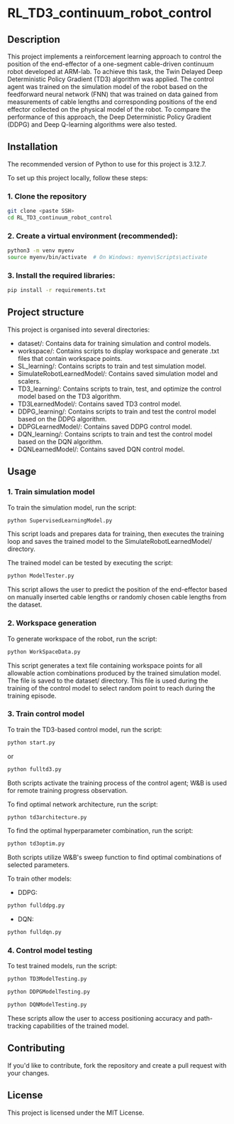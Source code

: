 # RL_TD3_continuum_robot_control
## Description
This project implements a reinforcement learning approach to control the position of the end-effector of a one-segment cable-driven continuum robot developed at ARM-lab. To achieve this task, the Twin Delayed Deep Deterministic Policy Gradient (TD3) algorithm was applied. The control agent was trained on the simulation model of the robot based on the feedforward neural network (FNN) that was trained on data gained from measurements of cable lengths and corresponding positions of the end effector collected on the physical model of the robot. To compare the performance of this approach, the Deep Deterministic Policy Gradient (DDPG) and Deep Q-learning algorithms were also tested.
## Installation
The recommended version of Python to use for this project is 3.12.7.

To set up this project locally, follow these steps:
### 1. Clone the repository
```bash
git clone <paste SSH>
cd RL_TD3_continuum_robot_control
```
### 2. Create a virtual environment (recommended):
```bash
python3 -m venv myenv
source myenv/bin/activate  # On Windows: myenv\Scripts\activate
```
### 3. Install the required libraries:
```bash
pip install -r requirements.txt
```
## Project structure
This project is organised into several directories:
*   dataset\/: Contains data for training simulation and control models.
*   workspace\/: Contains scripts to display workspace and generate .txt files that contain workspace points.
*   SL_learning\/: Contains scripts to train and test simulation model.
*   SimulateRobotLearnedModel\/: Contains saved simulation model and scalers.
*   TD3_learning\/: Contains scripts to train, test, and optimize the control model based on the TD3 algorithm.
*   TD3LearnedModel\/: Contains saved TD3 control model.
*   DDPG_learning\/: Contains scripts to train and test the control model based on the DDPG algorithm.
*   DDPGLearnedModel\/: Contains saved DDPG control model.
*   DQN_learning\/: Contains scripts to train and test the control model based on the DQN algorithm.
*   DQNLearnedModel\/: Contains saved DQN control model.
## Usage
### 1. Train simulation model
To train the simulation model, run the script:
```bash
python SupervisedLearningModel.py
```
This script loads and prepares data for training, then executes the training loop and saves the trained model to the SimulateRobotLearnedModel\/ directory.

The trained model can be tested by executing the script:
```bash
python ModelTester.py
```
This script allows the user to predict the position of the end-effector based on manually inserted cable lengths or randomly chosen cable lengths from the dataset.
### 2. Workspace generation
To generate workspace of the robot, run the script:
```bash
python WorkSpaceData.py
```
This script generates a text file containing workspace points for all allowable action combinations produced by the trained simulation model. The file is saved to the dataset/ directory. This file is used during the training of the control model to select random point to reach during the training episode.
### 3. Train control model
To train the TD3-based control model, run the script:
```bash
python start.py
```
or
```bash
python fulltd3.py
```
Both scripts activate the training process of the control agent; W&B is used for remote training progress observation.

To find optimal network architecture, run the script:
```bash
python td3architecture.py
```
To find the optimal hyperparameter combination, run the script:
```bash
python td3optim.py
```
Both scripts utilize W&B's sweep function to find optimal combinations of selected parameters.

To train other models:
-   DDPG:
```bash
python fullddpg.py
```
- DQN:
```bash
python fulldqn.py
```
### 4. Control model testing
To test trained models, run the script:
```bash
python TD3ModelTesting.py
```
```bash
python DDPGModelTesting.py
```
```bash
python DQNModelTesting.py
```
These scripts allow the user to access positioning accuracy and path-tracking capabilities of the trained model.
## Contributing
If you'd like to contribute, fork the repository and create a pull request with your changes.
## License
This project is licensed under the MIT License.